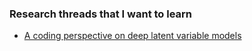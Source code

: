 ### Research threads that I want to learn
- [A coding perspective on deep latent variable models](https://hdl.handle.net/11245.1/2d6e0b96-90d3-4683-bbbe-00d2a7f1dd54)
